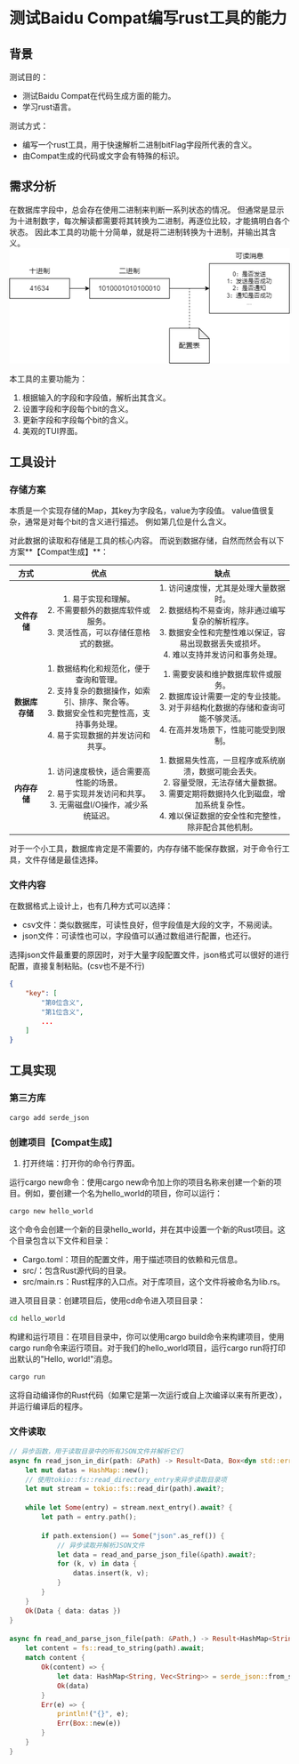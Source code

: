 # 测试Baidu Compat编写rust工具的能力

## 背景

测试目的：

- 测试Baidu Compat在代码生成方面的能力。
- 学习rust语言。

测试方式：

- 编写一个rust工具，用于快速解析二进制bitFlag字段所代表的含义。
- 由Compat生成的代码或文字会有特殊的标识。

## 需求分析

在数据库字段中，总会存在使用二进制来判断一系列状态的情况。
但通常是显示为十进制数字，每次解读都需要将其转换为二进制，再逐位比较，才能搞明白各个状态。
因此本工具的功能十分简单，就是将二进制转换为十进制，并输出其含义。
![流程图](./pic/process.png)

本工具的主要功能为：

1. 根据输入的字段和字段值，解析出其含义。
2. 设置字段和字段每个bit的含义。
3. 更新字段和字段每个bit的含义。
4. 美观的TUI界面。

## 工具设计

### 存储方案

本质是一个实现存储的Map，其key为字段名，value为字段值。
value值很复杂，通常是对每个bit的含义进行描述。
例如第几位是什么含义。

对此数据的读取和存储是工具的核心内容。
而说到数据存储，自然而然会有以下方案**【Compat生成】**：

| **方式**    | **优点** | **缺点** |
|:---------:|:------:|:------:|
| **文件存储**  | 1. 易于实现和理解。</br>2. 不需要额外的数据库软件或服务。</br>3. 灵活性高，可以存储任意格式的数据。       | 1. 访问速度慢，尤其是处理大量数据时。</br>2. 数据结构不易查询，除非通过编写复杂的解析程序。</br>3. 数据安全性和完整性难以保证，容易出现数据丢失或损坏。</br>4. 难以支持并发访问和事务处理。       |
| **数据库存储** | 1. 数据结构化和规范化，便于查询和管理。</br>2. 支持复杂的数据操作，如索引、排序、聚合等。</br>3. 数据安全性和完整性高，支持事务处理。</br>4. 易于实现数据的并发访问和共享。       | 1. 需要安装和维护数据库软件或服务。</br>2. 数据库设计需要一定的专业技能。</br>3. 对于非结构化数据的存储和查询可能不够灵活。</br>4. 在高并发场景下，性能可能受到限制。       |
| **内存存储**  | 1. 访问速度极快，适合需要高性能的场景。</br>2. 易于实现并发访问和共享。</br>3. 无需磁盘I/O操作，减少系统延迟。       | 1. 数据易失性高，一旦程序或系统崩溃，数据可能会丢失。</br>2. 容量受限，无法存储大量数据。</br>3. 需要定期将数据持久化到磁盘，增加系统复杂性。</br>4. 难以保证数据的安全性和完整性，除非配合其他机制。       |

对于一个小工具，数据库肯定是不需要的，内存存储不能保存数据，对于命令行工具，文件存储是最佳选择。

### 文件内容

在数据格式上设计上，也有几种方式可以选择：

- csv文件：类似数据库，可读性良好，但字段值是大段的文字，不易阅读。
- json文件：可读性也可以，字段值可以通过数组进行配置，也还行。

选择json文件最重要的原因时，对于大量字段配置文件，json格式可以很好的进行配置，直接复制粘贴。(csv也不是不行)

```json
{
    "key": [
        "第0位含义",
        "第1位含义",
        ...
    ]
}
```

## 工具实现

### 第三方库

```bash
cargo add serde_json
```

### 创建项目【Compat生成】

1. 打开终端：打开你的命令行界面。

运行cargo new命令：使用cargo new命令加上你的项目名称来创建一个新的项目。例如，要创建一个名为hello_world的项目，你可以运行：

```bash
cargo new hello_world
```

这个命令会创建一个新的目录hello_world，并在其中设置一个新的Rust项目。这个目录包含以下文件和目录：

- Cargo.toml：项目的配置文件，用于描述项目的依赖和元信息。
- src/：包含Rust源代码的目录。
- src/main.rs：Rust程序的入口点。对于库项目，这个文件将被命名为lib.rs。

进入项目目录：创建项目后，使用cd命令进入项目目录：

```bash
cd hello_world
```

构建和运行项目：在项目目录中，你可以使用cargo build命令来构建项目，使用cargo run命令来运行项目。对于我们的hello_world项目，运行cargo run将打印出默认的"Hello, world!"消息。

```bash
cargo run
```

这将自动编译你的Rust代码（如果它是第一次运行或自上次编译以来有所更改），并运行编译后的程序。

### 文件读取

```rust
// 异步函数，用于读取目录中的所有JSON文件并解析它们
async fn read_json_in_dir(path: &Path) -> Result<Data, Box<dyn std::error::Error>> {
    let mut datas = HashMap::new();
    // 使用tokio::fs::read_directory_entry来异步读取目录项
    let mut stream = tokio::fs::read_dir(path).await?;

    while let Some(entry) = stream.next_entry().await? {
        let path = entry.path();

        if path.extension() == Some("json".as_ref()) {
            // 异步读取并解析JSON文件
            let data = read_and_parse_json_file(&path).await?;
            for (k, v) in data {
                datas.insert(k, v);
            }
        }
    }
    Ok(Data { data: datas })
}

async fn read_and_parse_json_file(path: &Path,) -> Result<HashMap<String, Vec<String>>, Box<dyn std::error::Error>> {
    let content = fs::read_to_string(path).await;
    match content {
        Ok(content) => {
            let data: HashMap<String, Vec<String>> = serde_json::from_str(&content)?;
            Ok(data)
        }
        Err(e) => {
            println!("{}", e);
            Err(Box::new(e))
        }
    }
}
```



